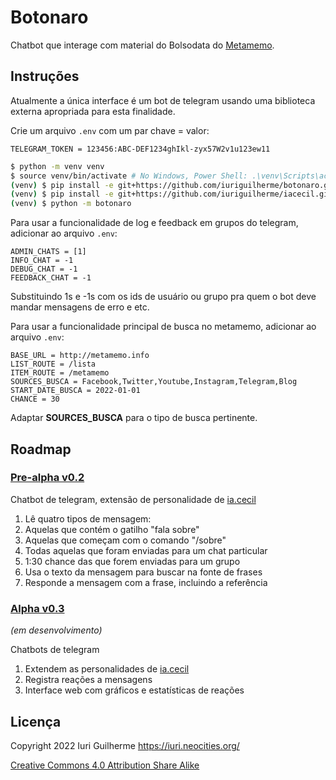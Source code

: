 Botonaro
===

Chatbot que interage com material do Bolsodata do 
[Metamemo](https://metamemo.info/).  

Instruções
---

Atualmente a única interface é um bot de telegram usando uma biblioteca 
externa apropriada para esta finalidade.  

Crie um arquivo `.env` com um par chave = valor:  

    TELEGRAM_TOKEN = 123456:ABC-DEF1234ghIkl-zyx57W2v1u123ew11  

```sh
$ python -m venv venv  
$ source venv/bin/activate # No Windows, Power Shell: .\venv\Scripts\activate  
(venv) $ pip install -e git+https://github.com/iuriguilherme/botonaro.git@stable#egg=botonaro  
(venv) $ pip install -e git+https://github.com/iuriguilherme/iacecil.git@stable#egg=iacecil  
(venv) $ python -m botonaro  
```

Para usar a funcionalidade de log e feedback em grupos do telegram, adicionar 
ao arquivo `.env`:  

```
ADMIN_CHATS = [1]
INFO_CHAT = -1
DEBUG_CHAT = -1
FEEDBACK_CHAT = -1
```

Substituindo 1s e -1s com os ids de usuário ou grupo pra quem o bot deve 
mandar mensagens de erro e etc.  

Para usar a funcionalidade principal de busca no metamemo, adicionar ao 
arquivo `.env`:  

```
BASE_URL = http://metamemo.info
LIST_ROUTE = /lista
ITEM_ROUTE = /metamemo
SOURCES_BUSCA = Facebook,Twitter,Youtube,Instagram,Telegram,Blog
START_DATE_BUSCA = 2022-01-01
CHANCE = 30
```

Adaptar **SOURCES_BUSCA** para o tipo de busca pertinente.  

Roadmap
---

### [Pre-alpha v0.2](https://github.com/iuriguilherme/botonaro/releases/tag/pre-alpha)

Chatbot de telegram, extensão de personalidade de 
[ia.cecil](https://github.com/iuriguilherme/iacecil)  

1. Lê quatro tipos de mensagem:
  1. Aquelas que contém o gatilho "fala sobre"
  1. Aquelas que começam com o comando "/sobre"
  1. Todas aquelas que foram enviadas para um chat particular
  1. 1:30 chance das que forem enviadas para um grupo
1. Usa o texto da mensagem para buscar na fonte de frases
1. Responde a mensagem com a frase, incluindo a referência

### [Alpha v0.3](https://github.com/iuriguilherme/botonaro/releases/tag/v0.3.0)

_(em desenvolvimento)_

Chatbots de telegram  

1. Extendem as personalidades de 
[ia.cecil](https://github.com/iuriguilherme/iacecil)  
1. Registra reações a mensagens
1. Interface web com gráficos e estatísticas de reações

Licença
---

Copyright 2022 Iuri Guilherme <https://iuri.neocities.org/>  

[Creative Commons 4.0 Attribution Share Alike](LICENSE.markdown)  
